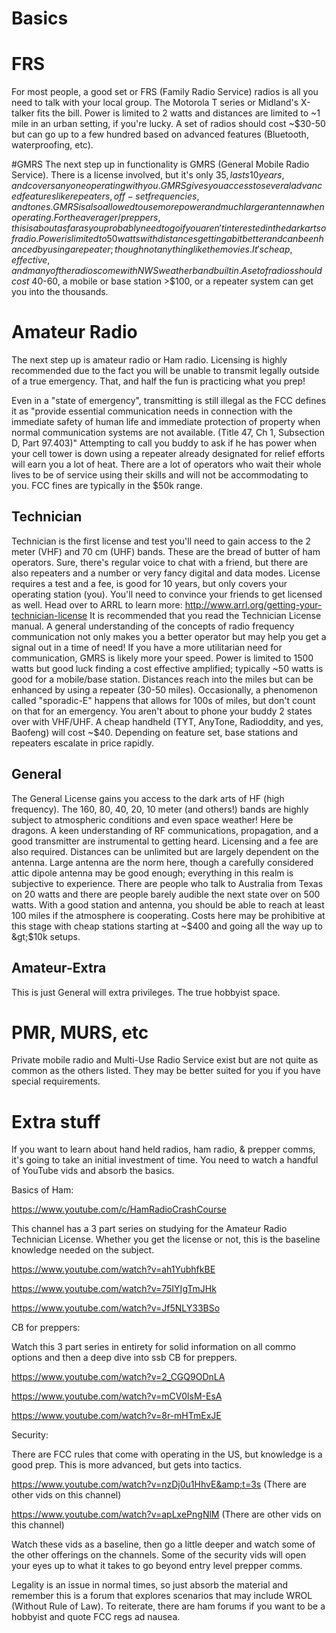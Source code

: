 # Basics

# FRS
For most people, a good set or FRS (Family Radio Service) radios is all you need to talk with your local group. The Motorola T series or Midland's X-talker fits the bill. Power is limited to 2 watts and distances are limited to ~1 mile in an urban setting, if you're lucky. A set of radios should cost ~$30-50 but can go up to a few hundred based on advanced features (Bluetooth, waterproofing, etc).

#GMRS
The next step up in functionality is GMRS (General Mobile Radio Service). There is a license involved, but it's only $35, lasts 10 years, and covers anyone operating with you. GMRS gives you access to several advanced features like repeaters, off-set frequencies, and tones. GMRS is also allowed to use more power and much larger antenna when operating. For the average r/preppers, this is about as far as you probably need to go if you aren't interested in the dark arts of radio. Power is limited to 50 watts with distances getting a bit better and can be enhanced by using a repeater; though not anything like the movies. It's cheap, effective, and many of the radios come with NWS weather band built in. A set of radios should cost ~$40-60, a mobile or base station &gt;$100, or a repeater system can get you into the thousands.

# Amateur Radio
The next step up is amateur radio or Ham radio. Licensing is highly recommended due to the fact you will be unable to transmit legally outside of a true emergency. That, and half the fun is practicing what you prep!

Even in a "state of emergency", transmitting is still illegal as the FCC defines it as "provide essential communication needs in connection with the immediate safety of human life and immediate protection of property when normal communication systems are not available. (Title 47, Ch 1, Subsection D, Part 97.403)" Attempting to call you buddy to ask if he has power when your cell tower is down using a repeater already designated for relief efforts will earn you a lot of heat. There are a lot of operators who wait their whole lives to be of service using their skills and will not be accommodating to you. FCC fines are typically in the $50k range. 

## Technician 
Technician is the first license and test you'll need to gain access to the 2 meter (VHF) and 70 cm (UHF) bands. These are the bread of butter of ham operators. Sure, there's regular voice to chat with a friend, but there are also repeaters and a number or very fancy digital and data modes. License requires a test and a fee, is good for 10 years, but only covers your operating station (you). You'll need to convince your friends to get licensed as well. 
Head over to ARRL to learn more: http://www.arrl.org/getting-your-technician-license
It is recommended that you read the Technician License manual. A general understanding of the concepts of radio frequency communication not only makes you a better operator but may help you get a signal out in a time of need! If you have a more utilitarian need for communication, GMRS is likely more your speed. Power is limited to 1500 watts but good luck finding a cost effective amplified; typically ~50 watts is good for a mobile/base station. Distances reach into the miles but can be enhanced by using a repeater (30-50 miles). Occasionally, a phenomenon called "sporadic-E" happens that allows for 100s of miles, but don't count on that for an emergency. You aren't about to phone your buddy 2 states over with VHF/UHF.
A cheap handheld (TYT, AnyTone, Radioddity, and yes, Baofeng) will cost ~$40. Depending on feature set, base stations and repeaters escalate in price rapidly. 

## General
The General License gains you access to the dark arts of HF (high frequency). The 160, 80, 40, 20, 10 meter (and others!) bands are highly subject to atmospheric conditions and even space weather! Here be dragons. A keen understanding of RF communications, propagation, and a good transmitter are instrumental to getting heard. Licensing and a fee are also required. Distances can be unlimited but are largely dependent on the antenna. Large antenna are the norm here, though a carefully considered attic dipole antenna may be good enough; everything in this realm is subjective to experience. There are people who talk to Australia from Texas on 20 watts and there are people barely audible the next state over on 500 watts. With a good station and antenna, you should be able to reach at least 100 miles if the atmosphere is cooperating. 
Costs here may be prohibitive at this stage with cheap stations starting at ~$400 and going all the way up to &gt;$10k setups. 

## Amateur-Extra
This is just General will extra privileges. The true hobbyist space.

# PMR, MURS, etc
Private mobile radio and Multi-Use Radio Service exist but are not quite as common as the others listed. They may be better suited for you if you have special requirements.

 
# Extra stuff

If you want to learn about hand held radios, ham radio, &amp; prepper comms, it's going to take an initial investment of time. You need to watch a handful of YouTube vids and absorb the basics.

Basics of Ham:

https://www.youtube.com/c/HamRadioCrashCourse

This channel has a 3 part series on studying for the Amateur Radio Technician License. Whether you get the license or not, this is the baseline knowledge needed on the subject.

https://www.youtube.com/watch?v=ah1YubhfkBE

https://www.youtube.com/watch?v=75IYIgTmJHk

https://www.youtube.com/watch?v=Jf5NLY33BSo

CB for preppers:

Watch this 3 part series in entirety for solid information on all commo options and then a deep dive into ssb CB for preppers.

https://www.youtube.com/watch?v=2_CGQ9ODnLA

https://www.youtube.com/watch?v=mCV0lsM-EsA

https://www.youtube.com/watch?v=8r-mHTmExJE

Security:

There are FCC rules that come with operating in the US, but knowledge is a good prep. This is more advanced, but gets into tactics.

https://www.youtube.com/watch?v=nzDj0u1HhvE&amp;t=3s (There are other vids on this channel)

https://www.youtube.com/watch?v=apLxePngNlM (There are other vids on this channel)



Watch these vids as a baseline, then go a little deeper and watch some of the other offerings on the channels. Some of the security vids will open your eyes up to what it takes to go beyond entry level prepper comms.

Legality is an issue in normal times, so just absorb the material and remember this is a forum that explores scenarios that may include WROL (Without Rule of Law). To reiterate, there are ham forums if you want to be a hobbyist and quote FCC regs ad nausea.
